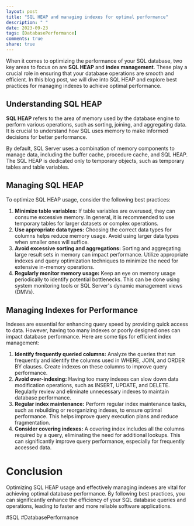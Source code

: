 ```yaml
---
layout: post
title: "SQL HEAP and managing indexes for optimal performance"
description: " "
date: 2023-09-23
tags: [DatabasePerformance]
comments: true
share: true
---
```


When it comes to optimizing the performance of your SQL database, two key areas to focus on are **SQL HEAP** and **index management**. These play a crucial role in ensuring that your database operations are smooth and efficient. In this blog post, we will dive into SQL HEAP and explore best practices for managing indexes to achieve optimal performance.

## Understanding SQL HEAP

**SQL HEAP** refers to the area of memory used by the database engine to perform various operations, such as sorting, joining, and aggregating data. It is crucial to understand how SQL uses memory to make informed decisions for better performance.

By default, SQL Server uses a combination of memory components to manage data, including the buffer cache, procedure cache, and SQL HEAP. The SQL HEAP is dedicated only to temporary objects, such as temporary tables and table variables.

## Managing SQL HEAP

To optimize SQL HEAP usage, consider the following best practices:

1. **Minimize table variables:** If table variables are overused, they can consume excessive memory. In general, it is recommended to use temporary tables for larger datasets or complex operations.
2. **Use appropriate data types:** Choosing the correct data types for columns helps reduce memory usage. Avoid using larger data types when smaller ones will suffice.
3. **Avoid excessive sorting and aggregations:** Sorting and aggregating large result sets in memory can impact performance. Utilize appropriate indexes and query optimization techniques to minimize the need for extensive in-memory operations.
4. **Regularly monitor memory usage:** Keep an eye on memory usage periodically to identify potential bottlenecks. This can be done using system monitoring tools or SQL Server's dynamic management views (DMVs).

## Managing Indexes for Performance

Indexes are essential for enhancing query speed by providing quick access to data. However, having too many indexes or poorly designed ones can impact database performance. Here are some tips for efficient index management:

1. **Identify frequently queried columns:** Analyze the queries that run frequently and identify the columns used in WHERE, JOIN, and ORDER BY clauses. Create indexes on these columns to improve query performance.
2. **Avoid over-indexing:** Having too many indexes can slow down data modification operations, such as INSERT, UPDATE, and DELETE. Regularly review and eliminate unnecessary indexes to maintain database performance.
3. **Regular index maintenance:** Perform regular index maintenance tasks, such as rebuilding or reorganizing indexes, to ensure optimal performance. This helps improve query execution plans and reduce fragmentation.
4. **Consider covering indexes:** A covering index includes all the columns required by a query, eliminating the need for additional lookups. This can significantly improve query performance, especially for frequently accessed data.

# Conclusion

Optimizing SQL HEAP usage and effectively managing indexes are vital for achieving optimal database performance. By following best practices, you can significantly enhance the efficiency of your SQL database queries and operations, leading to faster and more reliable software applications.

#SQL #DatabasePerformance